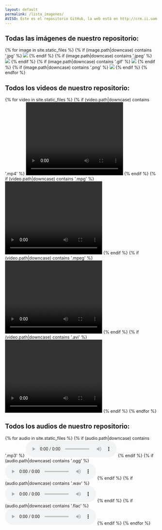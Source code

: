 ```yaml
---
layout: default
permalink: /lista_imagenes/
AVISO: Éste es el repositorio GitHub, la web está en http://crm.ii.uam.es/
---
```



Todas las imágenes de nuestro repositorio:
--

{% for image in site.static_files %}
    {% if (image.path|downcase) contains '.jpg' %}
<img src="{{ site.baseurl }}{{ image.path }}" />
    {% endif %}
    {% if (image.path|downcase) contains '.jpeg' %}
<img src="{{ site.baseurl }}{{ image.path }}" />
    {% endif %}
    {% if (image.path|downcase) contains '.gif' %}
<img src="{{ site.baseurl }}{{ image.path }}" />
    {% endif %}
    {% if (image.path|downcase) contains '.png' %}
<img src="{{ site.baseurl }}{{ image.path }}" />
    {% endif %}
{% endfor %}

Todos los videos de nuestro repositorio:
--

{% for video in site.static_files %}
    {% if (video.path|downcase) contains '.mp4' %}
<video width="320" height="240" controls><source src="{{ site.baseurl }}{{ video.path }}" type="video/mp4"></video>
    {% endif %}
    {% if (video.path|downcase) contains '.mpg' %}
<video width="320" height="240" controls><source src="{{ site.baseurl }}{{ video.path }}" type="video/mpg"></video>
    {% endif %}
    {% if (video.path|downcase) contains '.mpeg' %}
<video width="320" height="240" controls><source src="{{ site.baseurl }}{{ video.path }}" type="video/mpeg"></video>
    {% endif %}
    {% if (video.path|downcase) contains '.avi' %}
<video width="320" height="240" controls><source src="{{ site.baseurl }}{{ video.path }}" type="video/avi"></video>
    {% endif %}
{% endfor %}

Todos los audios de nuestro repositorio:
--

{% for audio in site.static_files %}
    {% if (audio.path|downcase) contains '.mp3' %}
<audio controls><source src="{{ site.baseurl }}{{ audio.path }}" type="audio/mp3"></audio>
    {% endif %}
    {% if (audio.path|downcase) contains '.ogg' %}
<audio controls><source src="{{ site.baseurl }}{{ audio.path }}" type="audio/ogg"></audio>
    {% endif %}
    {% if (audio.path|downcase) contains '.wav' %}
<audio controls><source src="{{ site.baseurl }}{{ audio.path }}" type="audio/wav"></audio>
    {% endif %}
    {% if (audio.path|downcase) contains '.flac' %}
<audio controls><source src="{{ site.baseurl }}{{ audio.path }}" type="audio/flac"></audio>
    {% endif %}
{% endfor %}
